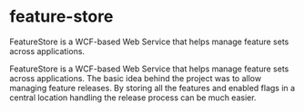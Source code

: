 # feature-store

FeatureStore is a WCF-based Web Service that helps manage feature sets across applications.


FeatureStore is a WCF-based Web Service that helps manage feature sets across applications. The basic idea behind the project was to allow managing feature releases. By storing all the features and enabled flags in a central location handling the release process can be much easier.
